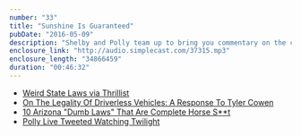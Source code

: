 ```yaml
---
number: "33"
title: "Sunshine Is Guaranteed"
pubDate: "2016-05-09"
description: "Shelby and Polly team up to bring you commentary on the country's most ridiculous laws, including, but not limited to: laws about pet tigers, fishing, patent leather shoes, and skateboard licenses. Also, the Zodiac Killer won't be our president and Shelby is still listening to Lemonade nonstop."
enclosure_link: "http://audio.simplecast.com/37315.mp3"
enclosure_length: "34866459"
duration: "00:46:32"
---
```

- [Weird State Laws via Thrillist](https://www.thrillist.com/entertainment/nation/weird-state-laws)
- [On The Legality Of Driverless Vehicles: A Response To Tyler Cowen](http://cyberlaw.stanford.edu/blog/2011/06/legality-driverless-vehicles-response-tyler-cowen)
- [10 Arizona "Dumb Laws" That Are Complete Horse S**t](http://www.phoenixnewtimes.com/news/10-arizona-dumb-laws-that-are-complete-horse-s-t-6666052/2)
- [Polly Live Tweeted Watching Twilight](https://twitter.com/PollyAnneK)
